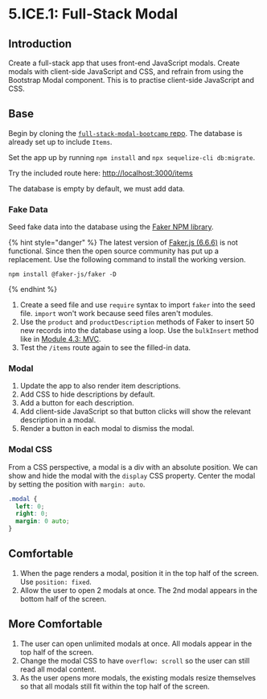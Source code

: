 # 5.ICE.1: Full-Stack Modal

## Introduction

Create a full-stack app that uses front-end JavaScript modals. Create modals with client-side JavaScript and CSS, and refrain from using the Bootstrap Modal component. This is to practise client-side JavaScript and CSS.

## Base

Begin by cloning the [`full-stack-modal-bootcamp` repo](https://github.com/rocketacademy/full-stack-modal-bootcamp). The database is already set up to include `Items`.

Set the app up by running `npm install` and `npx sequelize-cli db:migrate`.

Try the included route here: [http://localhost:3000/items](http://localhost:3000/items)

The database is empty by default, we must add data.

### Fake Data

Seed fake data into the database using the [Faker NPM library](https://github.com/faker-js/faker).

{% hint style="danger" %}
The latest version of [Faker.js (6.6.6)](https://github.com/Marak/faker.js) is not functional. Since then the open source community has put up a replacement. Use the following command to install the working version.&#x20;

```
npm install @faker-js/faker -D
```
{% endhint %}

1. Create a seed file and use `require` syntax to import `faker` into the seed file. `import` won't work because seed files aren't modules.
2. Use the `product` and `productDescription` methods of Faker to insert 50 new records into the database using a loop. Use the `bulkInsert` method like in [Module 4.3: MVC](https://github.com/rocketacademy/bootcamp-docs/blob/master/4-backend-structure/4.2-mvc#less-than-generated\_date-greater-than-seed-data-js).
3. Test the `/items` route again to see the filled-in data.

### Modal

1. Update the app to also render item descriptions.
2. Add CSS to hide descriptions by default.
3. Add a button for each description.
4. Add client-side JavaScript so that button clicks will show the relevant description in a modal.
5. Render a button in each modal to dismiss the modal.

### Modal CSS

From a CSS perspective, a modal is a div with an absolute position. We can show and hide the modal with the `display` CSS property. Center the modal by setting the position with `margin: auto`.

```css
.modal {
  left: 0;
  right: 0;
  margin: 0 auto;
}
```

## Comfortable

1. When the page renders a modal, position it in the top half of the screen. Use `position: fixed`.
2. Allow the user to open 2 modals at once. The 2nd modal appears in the bottom half of the screen.

## More Comfortable

1. The user can open unlimited modals at once. All modals appear in the top half of the screen.
2. Change the modal CSS to have `overflow: scroll` so the user can still read all modal content.
3. As the user opens more modals, the existing modals resize themselves so that all modals still fit within the top half of the screen.

